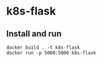 # k8s-flask

## Install and run
```
docker build . -t k8s-flask
docker run -p 5000:5000 k8s-flask
```

